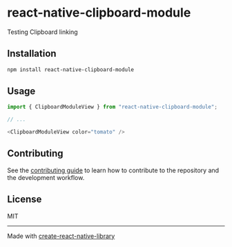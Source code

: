 # react-native-clipboard-module

Testing Clipboard linking

## Installation

```sh
npm install react-native-clipboard-module
```

## Usage

```js
import { ClipboardModuleView } from "react-native-clipboard-module";

// ...

<ClipboardModuleView color="tomato" />
```

## Contributing

See the [contributing guide](CONTRIBUTING.md) to learn how to contribute to the repository and the development workflow.

## License

MIT

---

Made with [create-react-native-library](https://github.com/callstack/react-native-builder-bob)
